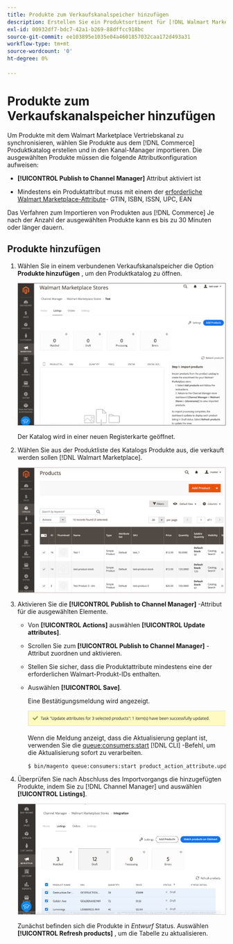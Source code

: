 ```yaml
---
title: Produkte zum Verkaufskanalspeicher hinzufügen
description: Erstellen Sie ein Produktsortiment für [!DNL Walmart Marketplace] Vertrieb durch Hinzufügen von Produkten aus dem Katalog zum Vertriebskanal
exl-id: 00932df7-bdc7-42a1-b269-88dffcc918bc
source-git-commit: ee103895e1035e04a4601857032caa172d493a31
workflow-type: tm+mt
source-wordcount: '0'
ht-degree: 0%

---
```



# Produkte zum Verkaufskanalspeicher hinzufügen

Um Produkte mit dem Walmart Marketplace Vertriebskanal zu synchronisieren, wählen Sie Produkte aus dem [!DNL Commerce] Produktkatalog erstellen und in den Kanal-Manager importieren. Die ausgewählten Produkte müssen die folgende Attributkonfiguration aufweisen:

- **[!UICONTROL Publish to Channel Manager]** Attribut aktiviert ist

- Mindestens ein Produktattribut muss mit einem der [erforderliche Walmart Marketplace-Attribute](map-catalog-attributes.md)- GTIN, ISBN, ISSN, UPC, EAN

Das Verfahren zum Importieren von Produkten aus [!DNL Commerce] Je nach der Anzahl der ausgewählten Produkte kann es bis zu 30 Minuten oder länger dauern.

## Produkte hinzufügen

1. Wählen Sie in einem verbundenen Verkaufskanalspeicher die Option **Produkte hinzufügen** , um den Produktkatalog zu öffnen.

   ![Produkte zum Verkaufskanalspeicher hinzufügen](assets/add-initial-products-to-connected-channel.png)

   Der Katalog wird in einer neuen Registerkarte geöffnet.

1. Wählen Sie aus der Produktliste des Katalogs Produkte aus, die verkauft werden sollen [!DNL Walmart Marketplace].

   ![Senden von Produkten an den Verkaufskanalspeicher](assets/select-products-from-catalog.png)

1. Aktivieren Sie die **[!UICONTROL Publish to Channel Manager]** -Attribut für die ausgewählten Elemente.

   - Von **[!UICONTROL Actions]** auswählen **[!UICONTROL Update attributes]**.

   - Scrollen Sie zum **[!UICONTROL Publish to Channel Manager]** -Attribut zuordnen und aktivieren.

   - Stellen Sie sicher, dass die Produktattribute mindestens eine der erforderlichen Walmart-Produkt-IDs enthalten.

   - Auswählen **[!UICONTROL Save]**.

      Eine Bestätigungsmeldung wird angezeigt.

      ![Bestätigungsnachricht zum Produktimport von einem Katalog zu einem Verkaufskanal](assets/product-import-from-catalog-confirmation.png)

      Wenn die Meldung anzeigt, dass die Aktualisierung geplant ist, verwenden Sie die [queue:consumers:start](https://devdocs.magento.com/guides/v2.4/config-guide/cli/config-cli-subcommands-queue.html) [!DNL CLI] -Befehl, um die Aktualisierung sofort zu verarbeiten.

      ```bash
      $ bin/magento queue:consumers:start product_action_attribute.update
      ```

1. Überprüfen Sie nach Abschluss des Importvorgangs die hinzugefügten Produkte, indem Sie zu [!DNL Channel Manager] und auswählen **[!UICONTROL Listings]**.

   ![Importierte Produkte in verbundene Vertriebskanäle](assets/products-in-marketplace-sales-channel.png)

   Zunächst befinden sich die Produkte in *Entwurf* Status. Auswählen **[!UICONTROL Refresh products]** , um die Tabelle zu aktualisieren.


